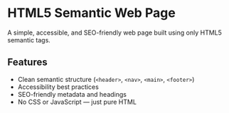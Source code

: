 # HTML5 Semantic Web Page

A simple, accessible, and SEO-friendly web page built using only HTML5 semantic tags.

## Features
- Clean semantic structure (`<header>`, `<nav>`, `<main>`, `<footer>`)
- Accessibility best practices
- SEO-friendly metadata and headings
- No CSS or JavaScript — just pure HTML

